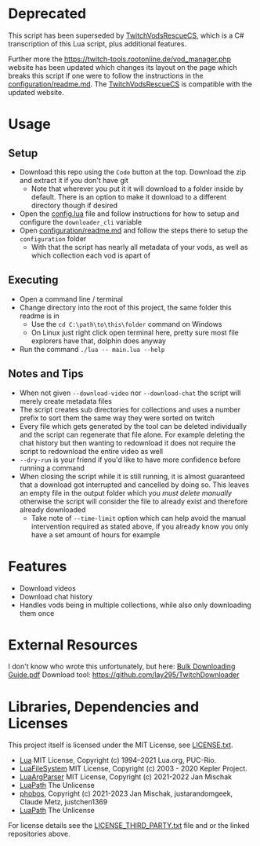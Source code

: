 
# Deprecated

This script has been superseded by [TwitchVodsRescueCS](https://github.com/JanSharp/TwitchVodsRescueCS), which is a C# transcription of this Lua script, plus additional features.

Further more the https://twitch-tools.rootonline.de/vod_manager.php website has been updated which changes its layout on the page which breaks this script if one were to follow the instructions in the [configuration/readme.md](configuration/readme.md). The [TwitchVodsRescueCS](https://github.com/JanSharp/TwitchVodsRescueCS) is compatible with the updated website.

# Usage

## Setup

- Download this repo using the `Code` button at the top. Download the zip and extract it if you don't have git
  - Note that wherever you put it it will download to a folder inside by default. There is an option to make it download to a different directory though if desired
- Open the [config.lua](config.lua) file and follow instructions for how to setup and configure the `downloader_cli` variable
- Open [configuration/readme.md](configuration/readme.md) and follow the steps there to setup the `configuration` folder
  - With that the script has nearly all metadata of your vods, as well as which collection each vod is apart of

## Executing

- Open a command line / terminal
- Change directory into the root of this project, the same folder this readme is in
  - Use the `cd C:\path\to\this\folder` command on Windows
  - On Linux just right click open terminal here, pretty sure most file explorers have that, dolphin does anyway
- Run the command `./lua -- main.lua --help`

## Notes and Tips

- When not given `--download-video` nor `--download-chat` the script will merely create metadata files
- The script creates sub directories for collections and uses a number prefix to sort them the same way they were sorted on twitch
- Every file which gets generated by the tool can be deleted individually and the script can regenerate that file alone. For example deleting the chat history but then wanting to redownload it does not require the script to redownload the entire video as well
- `--dry-run` is your friend if you'd like to have more confidence before running a command
- When closing the script while it is still running, it is almost guaranteed that a download got interrupted and cancelled by doing so. This leaves an empty file in the output folder which you _must delete manually_ otherwise the script will consider the file to already exist and therefore already downloaded
  - Take note of `--time-limit` option which can help avoid the manual intervention required as stated above, if you already know you only have a set amount of hours for example

# Features

- Download videos
- Download chat history
- Handles vods being in multiple collections, while also only downloading them once

# External Resources

I don't know who wrote this unfortunately, but here: [Bulk Downloading Guide.pdf](<Bulk Downloading Guide.pdf>)
Download tool: https://github.com/lay295/TwitchDownloader

# Libraries, Dependencies and Licenses

This project itself is licensed under the MIT License, see [LICENSE.txt](LICENSE.txt).

<!-- cSpell:ignore Mischak, justarandomgeek, justchen1369 -->

- [Lua](https://www.lua.org/home.html) MIT License, Copyright (c) 1994–2021 Lua.org, PUC-Rio.
- [LuaFileSystem](https://keplerproject.github.io/luafilesystem/) MIT License, Copyright (c) 2003 - 2020 Kepler Project.
- [LuaArgParser](https://github.com/JanSharp/LuaArgParser) MIT License, Copyright (c) 2021-2022 Jan Mischak
- [LuaPath](https://github.com/JanSharp/LuaPath) The Unlicense
- [phobos](https://github.com/JanSharp/phobos), Copyright (c) 2021-2023 Jan Mischak, justarandomgeek, Claude Metz, justchen1369
- [LuaPath](https://github.com/JanSharp/LuaPath) The Unlicense

For license details see the [LICENSE_THIRD_PARTY.txt](LICENSE_THIRD_PARTY.txt) file and or the linked repositories above.
